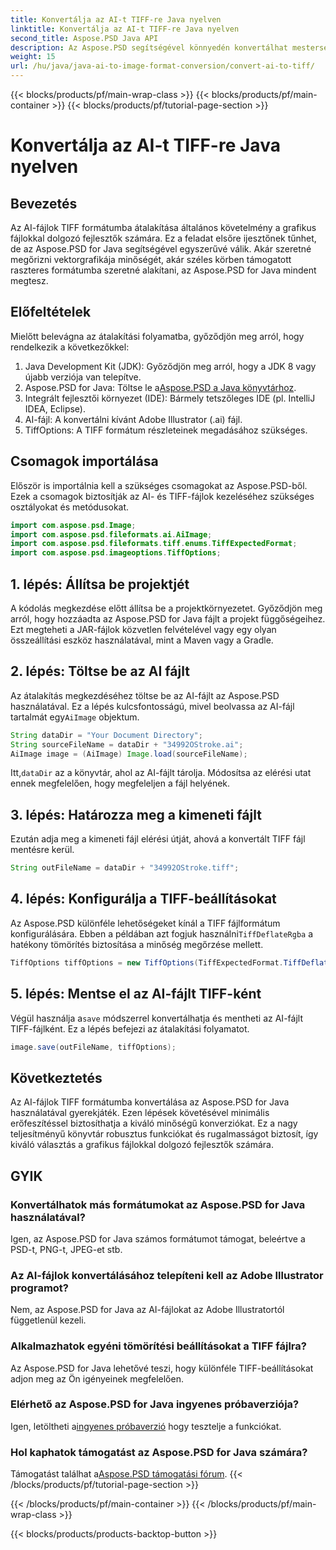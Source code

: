 ```yaml
---
title: Konvertálja az AI-t TIFF-re Java nyelven
linktitle: Konvertálja az AI-t TIFF-re Java nyelven
second_title: Aspose.PSD Java API
description: Az Aspose.PSD segítségével könnyedén konvertálhat mesterséges intelligenciát TIFF-re Java nyelven. Lépésről lépésre útmutató fejlesztőknek. Letöltés, beállítás és kódrészletek mellékelve.
weight: 15
url: /hu/java/java-ai-to-image-format-conversion/convert-ai-to-tiff/
---
```


{{< blocks/products/pf/main-wrap-class >}}
{{< blocks/products/pf/main-container >}}
{{< blocks/products/pf/tutorial-page-section >}}

# Konvertálja az AI-t TIFF-re Java nyelven

## Bevezetés
Az AI-fájlok TIFF formátumba átalakítása általános követelmény a grafikus fájlokkal dolgozó fejlesztők számára. Ez a feladat elsőre ijesztőnek tűnhet, de az Aspose.PSD for Java segítségével egyszerűvé válik. Akár szeretné megőrizni vektorgrafikája minőségét, akár széles körben támogatott raszteres formátumba szeretné alakítani, az Aspose.PSD for Java mindent megtesz.
## Előfeltételek
Mielőtt belevágna az átalakítási folyamatba, győződjön meg arról, hogy rendelkezik a következőkkel:
1. Java Development Kit (JDK): Győződjön meg arról, hogy a JDK 8 vagy újabb verziója van telepítve.
2. Aspose.PSD for Java: Töltse le a[Aspose.PSD a Java könyvtárhoz](https://releases.aspose.com/psd/java/).
3. Integrált fejlesztői környezet (IDE): Bármely tetszőleges IDE (pl. IntelliJ IDEA, Eclipse).
4. AI-fájl: A konvertálni kívánt Adobe Illustrator (.ai) fájl.
5. TiffOptions: A TIFF formátum részleteinek megadásához szükséges.
## Csomagok importálása
Először is importálnia kell a szükséges csomagokat az Aspose.PSD-ből. Ezek a csomagok biztosítják az AI- és TIFF-fájlok kezeléséhez szükséges osztályokat és metódusokat.
```java
import com.aspose.psd.Image;
import com.aspose.psd.fileformats.ai.AiImage;
import com.aspose.psd.fileformats.tiff.enums.TiffExpectedFormat;
import com.aspose.psd.imageoptions.TiffOptions;
```
## 1. lépés: Állítsa be projektjét
A kódolás megkezdése előtt állítsa be a projektkörnyezetet. Győződjön meg arról, hogy hozzáadta az Aspose.PSD for Java fájlt a projekt függőségeihez. Ezt megteheti a JAR-fájlok közvetlen felvételével vagy egy olyan összeállítási eszköz használatával, mint a Maven vagy a Gradle.
## 2. lépés: Töltse be az AI fájlt
 Az átalakítás megkezdéséhez töltse be az AI-fájlt az Aspose.PSD használatával. Ez a lépés kulcsfontosságú, mivel beolvassa az AI-fájl tartalmát egy`AiImage` objektum.
```java
String dataDir = "Your Document Directory";
String sourceFileName = dataDir + "34992OStroke.ai";
AiImage image = (AiImage) Image.load(sourceFileName);
```
 Itt,`dataDir` az a könyvtár, ahol az AI-fájlt tárolja. Módosítsa az elérési utat ennek megfelelően, hogy megfeleljen a fájl helyének.
## 3. lépés: Határozza meg a kimeneti fájlt
Ezután adja meg a kimeneti fájl elérési útját, ahová a konvertált TIFF fájl mentésre kerül.
```java
String outFileName = dataDir + "34992OStroke.tiff";
```
## 4. lépés: Konfigurálja a TIFF-beállításokat
 Az Aspose.PSD különféle lehetőségeket kínál a TIFF fájlformátum konfigurálására. Ebben a példában azt fogjuk használni`TiffDeflateRgba` a hatékony tömörítés biztosítása a minőség megőrzése mellett.
```java
TiffOptions tiffOptions = new TiffOptions(TiffExpectedFormat.TiffDeflateRgba);
```
## 5. lépés: Mentse el az AI-fájlt TIFF-ként
 Végül használja a`save` módszerrel konvertálhatja és mentheti az AI-fájlt TIFF-fájlként. Ez a lépés befejezi az átalakítási folyamatot.
```java
image.save(outFileName, tiffOptions);
```

## Következtetés
Az AI-fájlok TIFF formátumba konvertálása az Aspose.PSD for Java használatával gyerekjáték. Ezen lépések követésével minimális erőfeszítéssel biztosíthatja a kiváló minőségű konverziókat. Ez a nagy teljesítményű könyvtár robusztus funkciókat és rugalmasságot biztosít, így kiváló választás a grafikus fájlokkal dolgozó fejlesztők számára.
## GYIK
### Konvertálhatok más formátumokat az Aspose.PSD for Java használatával?
Igen, az Aspose.PSD for Java számos formátumot támogat, beleértve a PSD-t, PNG-t, JPEG-et stb.
### Az AI-fájlok konvertálásához telepíteni kell az Adobe Illustrator programot?
Nem, az Aspose.PSD for Java az AI-fájlokat az Adobe Illustratortól függetlenül kezeli.
### Alkalmazhatok egyéni tömörítési beállításokat a TIFF fájlra?
Az Aspose.PSD for Java lehetővé teszi, hogy különféle TIFF-beállításokat adjon meg az Ön igényeinek megfelelően.
### Elérhető az Aspose.PSD for Java ingyenes próbaverziója?
 Igen, letöltheti a[ingyenes próbaverzió](https://releases.aspose.com/) hogy tesztelje a funkciókat.
### Hol kaphatok támogatást az Aspose.PSD for Java számára?
 Támogatást találhat a[Aspose.PSD támogatási fórum](https://forum.aspose.com/c/psd/34).
{{< /blocks/products/pf/tutorial-page-section >}}

{{< /blocks/products/pf/main-container >}}
{{< /blocks/products/pf/main-wrap-class >}}

{{< blocks/products/products-backtop-button >}}
